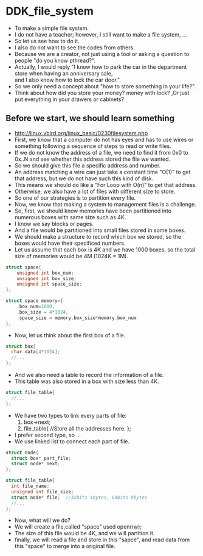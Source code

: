 # DDK_file_system
* To make a simple file system.
* I do not have a teacher; however, I still want to make a file system, ...
* So let us see how to do it.
* I also do not want to see the codes from others.
* Because we are a creator, not just using a tool or asking a question to people "do you know pthread?". 
* Actually, I would reply "I know how to park the car in the department store when having an anniversary sale, <br>
  and I also know how to lock the car door.".
* So we only need a concept about "how to store something in your life?".
* Think about how did you store your money? money with lock? ,Or just put everything in your drawers or cabinets?


## Before we start, we should learn something
* http://linux.vbird.org/linux_basic/0230filesystem.php
* First, we know that a computer do not has eyes and has to use wires or something following a sequence of steps to read or write files.
* If we do not know the address of a file, we need to find it from 0x0 to 0x..N and see whether this address stored the file we wanted.
* So we should give this file a specific address and number.
* An address matching a wire can just take a constant time "O(1)" to get that address, but we do not have such this kind of disk.
* This means we should do like a "For Loop with O(n)" to get that address.
* Otherwise, we also have a lot of files with different size to store.
* So one of our strategies is to partition every file.
* Now, we know that making a system to management files is a challenge.
* So, first, we should know memories have been partitioned into numerous boxes with same size such as 4K.
* I know we say blocks or pages.
* And a file would be partitioned into small files stored in some boxes.
* We should make a structure to record which box we stored, so the boxes would have their specificed numbers.
* Let us assume that each box is 4K and we have 1000 boxes, so the total size of memories would be 4M (1024K = 1M). 
```C
struct space{
	unsigned int box_num;
	unsigned int box_size;
	unsigned int space_size;
};

struct space memory={
	.box_num=1000,
	.box_size = 4*1024,
	.space_size = memory.box_size*memory.box_num
};
```
* Now, let us think about the first box of a file.
```C
struct box{
  char data[4*1024];
  //...
};
```
* And we also need a table to record the information of a file.
* This table was also stored in a box with size less than 4K.
```C
struct file_table{
  //...
};
```
* We have two types to link every parts of file:
  1. box->next;
  2. file_table{  //Store all the addresses here.  };
* I prefer second type, so ...
* We use linked list to connect each part of file.
```C
struct node{
  struct box* part_file;
  struct node* next;
};

struct file_table{
  int file_name;
  unsigned int file_size;
  struct node* file;  //32bits 4bytes, 64bits 8bytes
  //...
};
```

* Now, what will we do? 
* We will create a file,called "space" used open(rw);
* The size of this file would be 4K, and we will partition it.
* finally, we will read a file and store in this "sapce", and read data from this "space" to merge into a original file.

